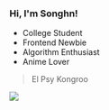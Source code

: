 ### Hi, I'm Songhn!


- College Student
- Frontend Newbie
- Algorithm Enthusiast
- Anime Lover

> El Psy Kongroo

![](https://img.songhn.com/img/github-bg.jpg)

